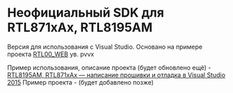 ﻿# Неофициальный SDK для RTL871xAx, RTL8195AM

Версия для использования с Visual Studio.
Основано на примере проекта [RTL00_WEB](https://github.com/pvvx/RTL00_WEB) ув. pvvx

Пример использования, описание проекта (будет обновлено ещё) - [RTL8195AM, RTL871xAx — написание прошивки и отладка в Visual Studio 2015](https://adelectronics.ru/2017/10/18/rtl8195am-rtl871xax-%d0%bd%d0%b0%d0%bf%d0%b8%d1%81%d0%b0%d0%bd%d0%b8%d0%b5-%d0%bf%d1%80%d0%be%d1%88%d0%b8%d0%b2%d0%ba%d0%b8-%d0%b8-%d0%be%d1%82%d0%bb%d0%b0%d0%b4%d0%ba%d0%b0-%d0%b2-visual-studio-20/)
Пример проекта - (будет добавлено позже)
